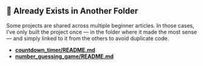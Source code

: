 ## 🔁 Already Exists in Another Folder

Some projects are shared across multiple beginner articles. In those cases, I’ve only built the project once — in the folder where it made the most sense — and simply linked to it from the others to avoid duplicate code.

* [**countdown\_timer/README.md**](../top-python-projects-gfg/countdown_timer/README.md)
* [**number\_guessing\_game/README.md**](../top-python-projects-gfg/number_guessing_game/README.md)

